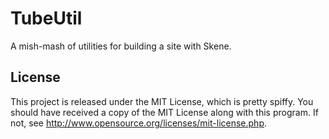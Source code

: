 TubeUtil
========

A mish-mash of utilities for building a site with Skene.

License
-------

This project is released under the MIT License, which is pretty spiffy. You
should have received a copy of the MIT License along with this program. If not,
see <http://www.opensource.org/licenses/mit-license.php>.

